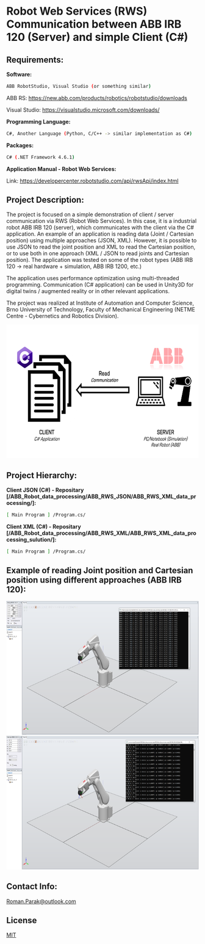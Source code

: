 # Robot Web Services (RWS) Communication between ABB IRB 120 (Server) and simple Client (C#)

## Requirements:

**Software:**
```bash
ABB RobotStudio, Visual Studio (or something similar)
```
ABB RS: https://new.abb.com/products/robotics/robotstudio/downloads

Visual Studio: https://visualstudio.microsoft.com/downloads/

**Programming Language:**
```bash
C#, Another Language (Python, C/C++ -> similar implementation as C#)
```

**Packages:**
```bash
C# (.NET Framework 4.6.1)
```

**Application Manual - Robot Web Services:**

Link: https://developercenter.robotstudio.com/api/rwsApi/index.html

## Project Description:

The project is focused on a simple demonstration of client / server communication via RWS (Robot Web Services). In this case, it is a industrial robot ABB IRB 120 (server), which communicates with the client via the C# application. An example of an application is reading data (Joint / Cartesian position) using multiple approaches (JSON,  XML). However, it is possible to use JSON to read the joint position and XML to read the Cartesian position, or to use both in one approach (XML / JSON to read joints and Cartesian position). The application was tested on some of the robot types (ABB IRB 120 -> real hardware + simulation, ABB IRB 1200, etc.)

The application uses performance optimization using multi-threaded programming. Communication (C# application) can be used in Unity3D for digital twins / augmented reality or in other relevant applications.

The project was realized at Institute of Automation and Computer Science, Brno University of Technology, Faculty of Mechanical Engineering (NETME Centre - Cybernetics and Robotics Division).

<p align="center">
<img src=https://github.com/rparak/ABB_Robot_data_processing/blob/main/images/communication_scheme.png width="650" height="350">
</p>

## Project Hierarchy:

**Client JSON (C#) - Repositary [/ABB_Robot_data_processing/ABB_RWS_JSON/ABB_RWS_XML_data_processing/]:**

```bash
[ Main Program ] /Program.cs/
```

**Client XML (C#) - Repositary [/ABB_Robot_data_processing/ABB_RWS_XML/ABB_RWS_XML_data_processing_sulution/]:**

```bash
[ Main Program ] /Program.cs/
```

## Example of reading Joint position and Cartesian position using different approaches (ABB IRB 120):

<p align="center">
<img src=https://github.com/rparak/ABB_Robot_data_processing/blob/main/images/abb_1.PNG width="650" height="350">
<img src=https://github.com/rparak/ABB_Robot_data_processing/blob/main/images/abb_2.PNG width="650" height="350">
</p>

## Contact Info:
Roman.Parak@outlook.com

## License
[MIT](https://choosealicense.com/licenses/mit/)
